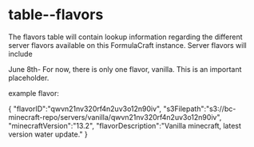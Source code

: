 # table--flavors

The flavors table will contain lookup information regarding the different server flavors available on this FormulaCraft instance. Server flavors will include

June 8th- For now, there is only one flavor, vanilla. This is an important placeholder.

example flavor:

{
  "flavorID":"qwvn21nv320rf4n2uv3o12n90iv",
  "s3Filepath":"s3://bc-minecraft-repo/servers/vanilla/qwvn21nv320rf4n2uv3o12n90iv",
  "minecraftVersion":"13.2",
  "flavorDescription":"Vanilla minecraft, latest version water update."
}
